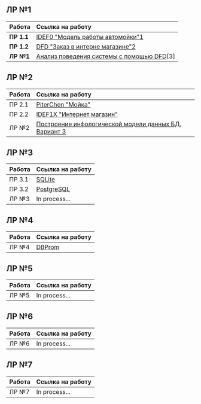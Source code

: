
## ЛР №1 ##

| Работа      | Ссылка на работу                                                                |
|:------------|:--------------------------------------------------------------------------------|
| **ПР 1.1**  | [IDEF0 "Модель работы автомойки"](./lection_2/Схема%20работы%20автомойки.png)[1]|
| **ПР 1.2**  | [DFD "Заказ в интерне магазине"](./practice/Заказ.bp1)[2]                       |
| **ЛР №1**   | [Анализ поведения системы с помощью DFD](./lr1/Prezentatsia1.pptx)[3]           |
[1]: https://github.com/TonikX/ITMO_FSPO_DataBases_2020-2021/blob/e2fc2dcd1f5ed539bd9ef247bc3179fb029752e1/students/y2334/Gankin_Vladimir/lections/lection_2/%D0%A1%D1%85%D0%B5%D0%BC%D0%B0%20%D1%80%D0%B0%D0%B1%D0%BE%D1%82%D1%8B%20%D0%B0%D0%B2%D1%82%D0%BE%D0%BC%D0%BE%D0%B9%D0%BA%D0%B8.png
[2]: 
[3]:
## ЛР №2 ##

| Работа | Ссылка на работу                                                                                                                 | 
|:-------|:---------------------------------------------------------------------------------------------------------------------------------|
| ПР 2.1 | [PiterChen "Мойка"](./2Лаба1Практика/2Лаба1Практика.pdf)                                                                         |
| ПР 2.2 | [IDEF1X "Интернет магазин"](./2Лаба2Практика/2Лаба2Практика.pdf)                                                                 | 
| ЛР №2  | [Построение инфологической модели данных БД. Вариант 3](./2Лаба/Отчет%20по%202%20лаб.работе%20Ганькин%20Владимир%2C%20Y2334.pdf) | 

## ЛР №3 ##

| Работа | Ссылка на работу                                                 | 
|:-------|:-----------------------------------------------------------------|
| ПР 3.1 | [SQLite](./practice%203.1)                                       |
| ПР 3.2 | [PostgreSQL](./practice%203.2)                                   |
| ЛР №3  | In process...                                                    |

## ЛР №4 ##

| Работа   | Ссылка на работу                                        | 
|:---------|:--------------------------------------------------------|
| ЛР №4    | [DBProm](./lr4/LR%20№4.pdf)                             |

## ЛР №5 ##

| Работа | Ссылка на работу                                                 | 
|:-------|:-----------------------------------------------------------------|
| ЛР №5  | In process...                                                    |

## ЛР №6 ##

| Работа | Ссылка на работу                                                 | 
|:-------|:-----------------------------------------------------------------|
| ЛР №6  | In process...                                                    |

## ЛР №7 ##

| Работа | Ссылка на работу                                                 | 
|:-------|:-----------------------------------------------------------------|
| ЛР №7  | In process...                                                    |
